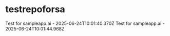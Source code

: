 # testrepoforsa
Test for sampleapp.ai - 2025-06-24T10:01:40.370Z
Test for sampleapp.ai - 2025-06-24T10:01:44.968Z
